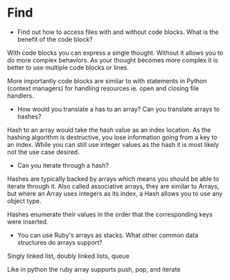 # Find
* Find out how to access files with and without code blocks. What is the benefit of the code block?

With code blocks you can express a single thought.  Without it allows you to do more complex behaviors.  As your thought becomes
more complex it is better to use multiple code blocks or lines. 

More importantly code blocks are similar to with statements in
Python (context managers) for handling resources ie. open and closing file handlers.

* How would you translate a has to an array?  Can you translate
arrays to hashes?

Hash to an array would take the hash value as an index location.
As the hashing algorithm is destructive, you lose information going from a key to an index.  While you can still use
integer values as the hash it is most likely not the 
use case desired.

* Can you iterate through a hash?

Hashes are typically backed by arrays which means you should
be able to iterate through it. Also called associative arrays, they are similar to Arrays, but where an Array uses integers as its index, a Hash allows you to use any object type.

Hashes enumerate their values in the order that the corresponding keys were inserted.

* You can use Ruby's arrays as stacks.  What other common data
structures do arrays support?

Singly linked list, doubly linked lists, queue

Like in python the ruby array supports push, pop, and iterate